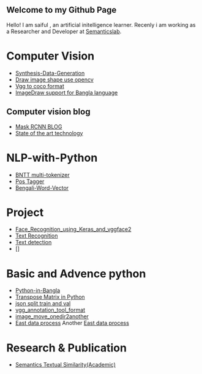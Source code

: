 ## Welcome to my Github Page
 Hello! I am saiful , an artificial initelligence learner. Recenly i am working as a Researcher and Developer at 
 [Semanticslab](https://semanticslab.net).
 

# Computer Vision

- [Synthesis-Data-Generation](https://github.com/saiful79/Synthesis-Data-Generation)
- [Draw image shape use opencv](Draw_shape.md)
- [Vgg to coco format](vgg_to_coco_format.md)
- [ImageDraw support for Bangla language](pillow_issue.md)

## Computer vision blog
- [Mask RCNN BLOG](Mask-RCNN.md)
- [State of the art technology](important_link.md)
 

 
# NLP-with-Python
- [BNTT multi-tokenizer](https://github.com/saiful79/BNTT)
- [Pos Tagger](https://github.com/saiful79/Pos-Tagger)
- [Bengali-Word-Vector](https://github.com/saiful79/Bengali-Word-Vectors)

# Project

- [Face_Recognition_using_Keras_and_vggface2](https://github.com/saiful79/Face_Recognition_using_Keras_and_vggface2)
- [Text Recognition](https://github.com/saiful79/image-text-recognition)
- [Text detection](https://github.com/saiful79/Text-Detection)
- []

# Basic and Advence python
- [Python-in-Bangla](https://github.com/saiful79/Python-in-Bangla-)
- [Transpose Matrix in Python](transpose.md)
- [json split train and val](json_split_train_val.md)
- [vgg_annotation_tool_format](vgg_annotation_tool_format.md)
- [image_move_onedir2another](image_move_onedir2another.md)
- [East data process](East's-data-process.md) Another [East data process ](EAST-Data-preparation.md)


# Research & Publication
 - [Semantics Textual Similarity(Academic)](https://github.com/saiful79/Semantics-Textual-Similarity)
